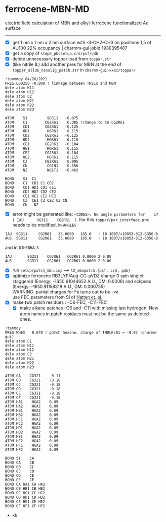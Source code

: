 # ferrocene-MBN-MD
electric field calculation of MBN and alkyl-ferrocene functionalized Au surface

----  
  - [X] get 1 nm x 1 nm x 2 nm surface with -S-CH2-CH3 on positions 1,5 of AU100 22% occupancy | charmm-gui jobid 1939395487
  - [X] get a copy of `step3_pbcsetup.crd/psf/pdb`  
  - [X] delete unnecessary toppar load from `toppar.str`  
  - [X] (like nitrile IL) add another pres for MBN at the end of `toppar_all36_nanolig_patch.str` in `charmm-gui-xxxx/toppar/`  
```
!tanmmoy 04/28/2021 
PRES L00250 -0.000 ! linkage between THSLK and MBN
dele atom H11
dele atom H12
dele atom C2
dele atom H21
dele atom H22
dele atom H23

ATOM    S1         SG311   -0.075
ATOM    C1        CG2R61    0.085 !change to CG CG2R61
ATOM    CD1       CG2R61   -0.125
ATOM    HD1        HGR61    0.115
ATOM    CD2       CG2R61   -0.125
ATOM    HD2        HGR61    0.115
ATOM    CE1       CG2R61   -0.104
ATOM    HE1        HGR61    0.115
ATOM    CE2       CG2R61   -0.104
ATOM    HE2        HGR61    0.115
ATOM    CZ        CG2R61    0.095
ATOM    CN         CG1N1    0.356
ATOM    NZ         NG1T1   -0.463

BOND    S1  C1
BOND    C1  CD1 C1 CD2
BOND    CD1 HD1 CD1 CE1
BOND    CD2 HD2 CD2 CE2
BOND    CE1 HE1 CE2 HE2
BOND    CZ  CE1 CZ CE2 CZ CN
BOND    CN   NZ
```  
  - [X] error might be generated like: `<CODES>: No angle parameters for    17 ( IAU      SG311    CG2R61  )`. For this `toppar/par_interface.prm` needs to be modified. in `ANGLES`  
```
IAU  SG311     CG2R61   35.0000   105.0   ! 10.1007/s10853-012-6356-8
AUS  SG311     CG2R61   35.0000   105.0   ! 10.1007/s10853-012-6356-8
```  
and in `DIHEDRALS`  
```
IAU       SG311    CG2R61   CG2R61 0.0000 2 0.00
AUS       SG311    CG2R61   CG2R61 0.0000 2 0.00
```
  - [X] run `setup/patch_mbn.inp` --> `t2_mbnpatch.{psf, crd, pdb}`  
  - [X] optimize ferrocene RB3LYP/Aug-CC-pVDZ charge 0 spin singlet  
    staggered (Energy: -1650.91044652 A.U., DM: 0.0006) and eclipsed (Energy: -1650.91158318 A.U., DM: 0.000755)  
    WARNING: partial charges for Fe turns out to be -ve.  
    use FEC parameters from SI of [Hatten et. al.](https://chemistry-europe.onlinelibrary.wiley.com/doi/abs/10.1002/chem.200700358)
  - [X] make two patch residues : -C6-FEC, -C11-FEC
    - [X] make alkane patches -C6 and -C11 with missing last hydrogen. New atom names in patch residues must not be the same as deleted ones.
```
!tanmoy 
PRES PHEX   0.070 ! patch hexane. charge of THDLK/S1 = -0.07 (charmm-gui)
dele atom C1
dele atom H11
dele atom H12
dele atom C2
dele atom H21
dele atom H22
dele atom H23

ATOM CA    CG321    -0.11
ATOM CB    CG321    -0.18
ATOM CC    CG321    -0.18
ATOM CD    CG321    -0.18
ATOM CE    CG321    -0.18
ATOM CF    CG321    -0.18
ATOM HA1    HGA2    0.09
ATOM HA2    HGA2    0.09
ATOM HB1    HGA2    0.09
ATOM HB2    HGA2    0.09
ATOM HC1    HGA2    0.09
ATOM HC2    HGA2    0.09
ATOM HD1    HGA2    0.09
ATOM HD2    HGA2    0.09
ATOM HE1    HGA2    0.09
ATOM HE2    HGA2    0.09
ATOM HF1    HGA2    0.09
ATOM HF2    HGA2    0.09

BOND S1    CA
BOND CA    CB
BOND CB    CC
BOND CC    CD
BOND CD    CE
BOND CE    CF
BOND CA HA1 CA HA2
BOND CB HB1 CB HB2
BOND CC HC1 CC HC2
BOND CD HD1 CD HD2
BOND CE HE1 CE HE2
BOND CF HF1 CF HF2
```
  - kk  
